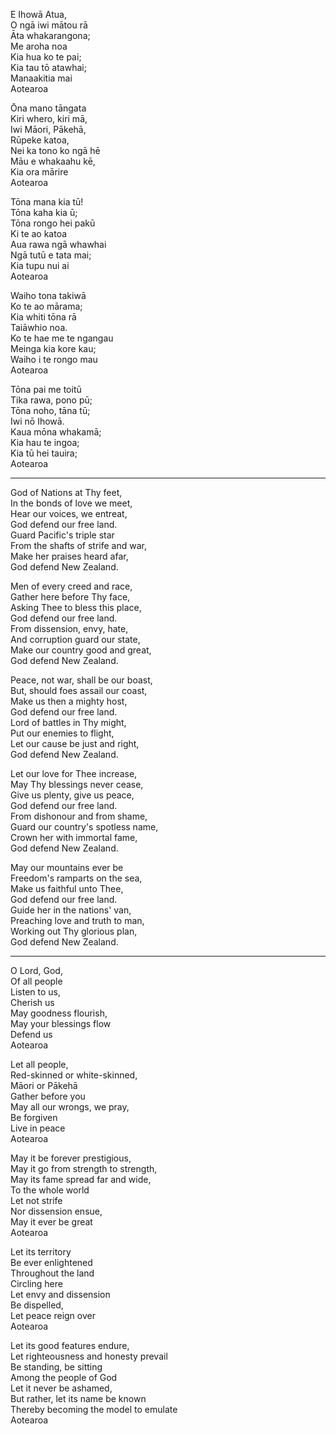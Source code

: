 E Ihowā Atua,  
O ngā iwi mātou rā  
Āta whakarangona;  
Me aroha noa  
Kia hua ko te pai;  
Kia tau tō atawhai;  
Manaakitia mai  
Aotearoa  

Ōna mano tāngata  
Kiri whero, kiri mā,  
Iwi Māori, Pākehā,  
Rūpeke katoa,  
Nei ka tono ko ngā hē  
Māu e whakaahu kē,  
Kia ora mārire  
Aotearoa  

Tōna mana kia tū!  
Tōna kaha kia ū;  
Tōna rongo hei pakū  
Ki te ao katoa  
Aua rawa ngā whawhai  
Ngā tutū e tata mai;  
Kia tupu nui ai  
Aotearoa  

Waiho tona takiwā  
Ko te ao mārama;  
Kia whiti tōna rā  
Taiāwhio noa.  
Ko te hae me te ngangau  
Meinga kia kore kau;  
Waiho i te rongo mau  
Aotearoa  

Tōna pai me toitū  
Tika rawa, pono pū;  
Tōna noho, tāna tū;  
Iwi nō Ihowā.  
Kaua mōna whakamā;  
Kia hau te ingoa;  
Kia tū hei tauira;  
Aotearoa  

---

God of Nations at Thy feet,  
In the bonds of love we meet,  
Hear our voices, we entreat,  
God defend our free land.  
Guard Pacific's triple star  
From the shafts of strife and war,  
Make her praises heard afar,  
God defend New Zealand.  

Men of every creed and race,  
Gather here before Thy face,  
Asking Thee to bless this place,  
God defend our free land.  
From dissension, envy, hate,  
And corruption guard our state,  
Make our country good and great,  
God defend New Zealand.  

Peace, not war, shall be our boast,  
But, should foes assail our coast,  
Make us then a mighty host,  
God defend our free land.  
Lord of battles in Thy might,  
Put our enemies to flight,  
Let our cause be just and right,  
God defend New Zealand.  

Let our love for Thee increase,  
May Thy blessings never cease,  
Give us plenty, give us peace,  
God defend our free land.  
From dishonour and from shame,  
Guard our country's spotless name,  
Crown her with immortal fame,  
God defend New Zealand.  

May our mountains ever be  
Freedom's ramparts on the sea,  
Make us faithful unto Thee,  
God defend our free land.  
Guide her in the nations' van,  
Preaching love and truth to man,  
Working out Thy glorious plan,  
God defend New Zealand.  

---

O Lord, God,  
Of all people  
Listen to us,  
Cherish us  
May goodness flourish,  
May your blessings flow  
Defend us  
Aotearoa  

Let all people,  
Red-skinned or white-skinned,  
Māori or Pākehā  
Gather before you  
May all our wrongs, we pray,  
Be forgiven  
Live in peace  
Aotearoa  

May it be forever prestigious,  
May it go from strength to strength,  
May its fame spread far and wide,  
To the whole world  
Let not strife  
Nor dissension ensue,  
May it ever be great  
Aotearoa  

Let its territory  
Be ever enlightened   
Throughout the land  
Circling here  
Let envy and dissension  
Be dispelled,  
Let peace reign over  
Aotearoa  

Let its good features endure,  
Let righteousness and honesty prevail  
Be standing, be sitting  
Among the people of God  
Let it never be ashamed,  
But rather, let its name be known  
Thereby becoming the model to emulate  
Aotearoa  
